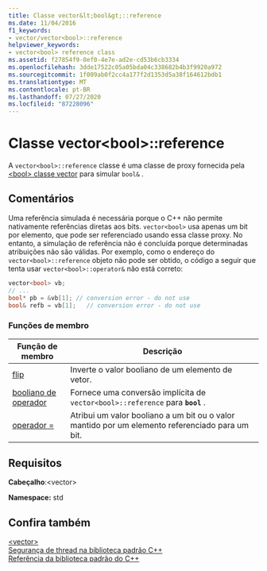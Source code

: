 ```yaml
---
title: Classe vector&lt;bool&gt;::reference
ms.date: 11/04/2016
f1_keywords:
- vector/vector<bool>::reference
helpviewer_keywords:
- vector<bool> reference class
ms.assetid: f27854f9-0ef0-4e7e-ad2e-cd53b6cb3334
ms.openlocfilehash: 3dde17522c05a05bda04c338682b4b3f9920a972
ms.sourcegitcommit: 1f009ab0f2cc4a177f2d1353d5a38f164612bdb1
ms.translationtype: MT
ms.contentlocale: pt-BR
ms.lasthandoff: 07/27/2020
ms.locfileid: "87228096"
---
```

# <a name="vectorltboolgtreference-class"></a>Classe vector&lt;bool&gt;::reference

A `vector<bool>::reference` classe é uma classe de proxy fornecida pela [ \<bool> classe vector](../standard-library/vector-bool-class.md) para simular `bool&` .

## <a name="remarks"></a>Comentários

Uma referência simulada é necessária porque o C++ não permite nativamente referências diretas aos bits. `vector<bool>` usa apenas um bit por elemento, que pode ser referenciado usando essa classe proxy. No entanto, a simulação de referência não é concluída porque determinadas atribuições não são válidas. Por exemplo, como o endereço do `vector<bool>::reference` objeto não pode ser obtido, o código a seguir que tenta usar `vector<bool>::operator&` não está correto:

```cpp
vector<bool> vb;
// ...
bool* pb = &vb[1]; // conversion error - do not use
bool& refb = vb[1];   // conversion error - do not use
```

### <a name="member-functions"></a>Funções de membro

|Função de membro|Descrição|
|-|-|
|[flip](../standard-library/vector-bool-reference-flip.md)|Inverte o valor booliano de um elemento de vetor.|
|[booliano de operador](../standard-library/vector-bool-reference-operator-bool.md)|Fornece uma conversão implícita de `vector<bool>::reference` para **`bool`** .|
|[operador =](../standard-library/vector-bool-reference-operator-assign.md)|Atribui um valor booliano a um bit ou o valor mantido por um elemento referenciado para um bit.|

## <a name="requirements"></a>Requisitos

**Cabeçalho**:\<vector>

**Namespace:** std

## <a name="see-also"></a>Confira também

[\<vector>](../standard-library/vector.md)\
[Segurança de thread na biblioteca padrão C++](../standard-library/thread-safety-in-the-cpp-standard-library.md)\
[Referência da biblioteca padrão do C++](../standard-library/cpp-standard-library-reference.md)
